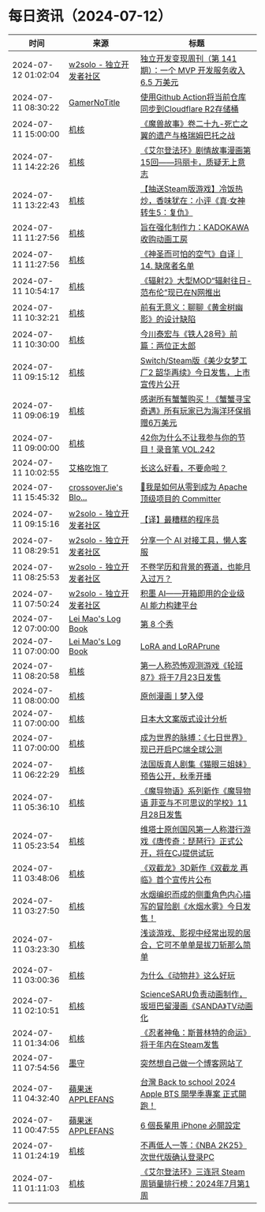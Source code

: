 ﻿# 每日资讯（2024-07-12）

|时间|来源|标题|
|---|---|---|
|2024-07-12 01:02:04|[w2solo - 独立开发者社区](https://w2solo.com/topics/feed)|[独立开发变现周刊（第 141 期）：一个 MVP 开发服务收入 6.5 万美元](https://w2solo.com/topics/4761)|
|2024-07-11 08:30:22|[GamerNoTitle](https://bili33.top/atom.xml)|[使用Github Action将当前仓库同步到Cloudflare R2存储桶](https://bili33.top/posts/Sync-Github-Repo-to-Clouflare-R2-Bucket-with-Action/)|
|2024-07-11 15:00:00|[机核](https://www.gcores.com/rss)|[《魔兽故事》卷二十九-死亡之翼的遗产与格瑞姆巴托之战](https://www.gcores.com/radios/184615)|
|2024-07-11 14:22:26|[机核](https://www.gcores.com/rss)|[《艾尔登法环》剧情故事漫画第15回——玛丽卡，质疑无上意志](https://www.gcores.com/articles/184823)|
|2024-07-11 13:22:43|[机核](https://www.gcores.com/rss)|[【抽送Steam版游戏】冷饭热炒，香味犹在：小评《真·女神转生5：复仇》](https://www.gcores.com/articles/184845)|
|2024-07-11 11:27:56|[机核](https://www.gcores.com/rss)|[旨在强化制作力：KADOKAWA收购动画工房](https://www.gcores.com/articles/184842)|
|2024-07-11 11:27:56|[机核](https://www.gcores.com/rss)|[《神圣而可怕的空气》自译｜14. 缺席者名单](https://www.gcores.com/articles/184841)|
|2024-07-11 10:54:17|[机核](https://www.gcores.com/rss)|[《辐射2》大型MOD“辐射往日-范布伦”现已在N网推出](https://www.gcores.com/articles/184846)|
|2024-07-11 10:32:21|[机核](https://www.gcores.com/rss)|[前有无意义：聊聊《黄金树幽影》的设计缺陷](https://www.gcores.com/articles/184487)|
|2024-07-11 10:30:00|[机核](https://www.gcores.com/rss)|[今川泰宏与《铁人28号》前篇：两位正太郎](https://www.gcores.com/videos/184333)|
|2024-07-11 09:15:12|[机核](https://www.gcores.com/rss)|[Switch/Steam版《美少女梦工厂2 韶华再续》今日发售，上市宣传片公开](https://www.gcores.com/articles/184840)|
|2024-07-11 09:06:19|[机核](https://www.gcores.com/rss)|[感谢所有蟹蟹购买！《蟹蟹寻宝奇遇》所有玩家已为海洋环保捐赠6万美元](https://www.gcores.com/articles/184828)|
|2024-07-11 09:00:00|[机核](https://www.gcores.com/rss)|[42你为什么不让我参与你的节目！录音笔 VOL.242](https://www.gcores.com/radios/184835)|
|2024-07-11 10:02:55|[艾格吃饱了](https://feedpress.me/wx-aigechibaole)|[长这么好看，不要命啦？](http://mp.weixin.qq.com/s?__biz=MjM5NTYxODQyMA%3D%3D&mid=2653456002&idx=1&sn=c2d53fb3faa0241a62f5b72e8895b207)|
|2024-07-11 15:45:32|[crossoverJie's Blo...](https://crossoverjie.top/atom.xml)|[🎉我是如何从零到成为 Apache 顶级项目的 Committer](http://crossoverjie.top/2024/07/11/ob/%F0%9F%8E%89how-to-be-committer/)|
|2024-07-11 09:15:16|[w2solo - 独立开发者社区](https://w2solo.com/topics/feed)|[【译】最糟糕的程序员](https://w2solo.com/topics/4760)|
|2024-07-11 08:29:51|[w2solo - 独立开发者社区](https://w2solo.com/topics/feed)|[分享一个 AI 对接工具，懒人客服](https://w2solo.com/topics/4759)|
|2024-07-11 08:25:53|[w2solo - 独立开发者社区](https://w2solo.com/topics/feed)|[不卷学历和背景的赛道，也能月入过万？](https://w2solo.com/topics/4758)|
|2024-07-11 07:50:24|[w2solo - 独立开发者社区](https://w2solo.com/topics/feed)|[积墨 AI——开箱即用的企业级 AI 能力构建平台](https://w2solo.com/topics/4757)|
|2024-07-12 07:00:00|[Lei Mao's Log Book](https://leimao.github.io/atom.xml)|[第 8 个秀](https://leimao.github.io/essay/%E7%AC%AC8%E4%B8%AA%E7%A7%80-The-8-Show/)|
|2024-07-11 07:00:00|[Lei Mao's Log Book](https://leimao.github.io/atom.xml)|[LoRA and LoRAPrune](https://leimao.github.io/blog/LoRA-LoRAPrune/)|
|2024-07-11 08:20:58|[机核](https://www.gcores.com/rss)|[第一人称恐怖观测游戏《轮班87》将于7月23日发售](https://www.gcores.com/articles/184833)|
|2024-07-11 08:00:00|[机核](https://www.gcores.com/rss)|[原创漫画丨梦入侵](https://www.gcores.com/articles/184815)|
|2024-07-11 07:00:00|[机核](https://www.gcores.com/rss)|[日本大文案版式设计分析](https://www.gcores.com/articles/184797)|
|2024-07-11 07:00:00|[机核](https://www.gcores.com/rss)|[成为世界的脉搏：《七日世界》现已开启PC端全球公测](https://www.gcores.com/articles/184709)|
|2024-07-11 06:22:29|[机核](https://www.gcores.com/rss)|[法国版真人剧集《猫眼三姐妹》预告公开，秋季开播](https://www.gcores.com/articles/184827)|
|2024-07-11 05:36:10|[机核](https://www.gcores.com/rss)|[《魔导物语》系列新作《魔导物语 菲亚与不可思议的学校》11月28日发售](https://www.gcores.com/articles/184824)|
|2024-07-11 05:23:54|[机核](https://www.gcores.com/rss)|[维塔士原创国风第一人称潜行游戏《唐传奇：琵琶行》正式公开，将在CJ提供试玩](https://www.gcores.com/articles/184825)|
|2024-07-11 03:48:06|[机核](https://www.gcores.com/rss)|[《双截龙》3D新作《双截龙 再临》首个宣传片公布](https://www.gcores.com/articles/184819)|
|2024-07-11 03:27:50|[机核](https://www.gcores.com/rss)|[水烟编织而成的侧重角色内心描写的冒险剧《水烟水雾》今日发售！](https://www.gcores.com/articles/184817)|
|2024-07-11 03:23:30|[机核](https://www.gcores.com/rss)|[浅谈游戏、影视中经常出现的居合，它可不单单是拔刀斩那么简单](https://www.gcores.com/articles/184775)|
|2024-07-11 03:00:36|[机核](https://www.gcores.com/rss)|[为什么《动物井》这么好玩](https://www.gcores.com/articles/184816)|
|2024-07-11 02:10:51|[机核](https://www.gcores.com/rss)|[ScienceSARU负责动画制作，坂垣巴留漫画《SANDA》TV动画化](https://www.gcores.com/articles/184814)|
|2024-07-11 01:34:06|[机核](https://www.gcores.com/rss)|[《忍者神龟：斯普林特的命运》将于年内在Steam发售](https://www.gcores.com/articles/184811)|
|2024-07-11 07:54:56|[墨守](https://moshou.me/?feed=rss2)|[突然想自己做一个博客网站了](https://moshou.me/?p=179)|
|2024-07-11 04:32:40|[蘋果迷 APPLEFANS](https://applefans.today/feed/)|[台灣 Back to school 2024 Apple BTS 開學季專案 正式開跑！](https://applefans.today/2024-07-taiwan-apple-back-to-school/)|
|2024-07-11 00:47:55|[蘋果迷 APPLEFANS](https://applefans.today/feed/)|[6 個長輩用 iPhone 必開設定](https://applefans.today/2024-07-how-to-setup-for-oldman/)|
|2024-07-11 01:24:19|[机核](https://www.gcores.com/rss)|[不再低人一等：《NBA 2K25》次世代版确认登录PC](https://www.gcores.com/articles/184808)|
|2024-07-11 01:11:03|[机核](https://www.gcores.com/rss)|[《艾尔登法环》三连冠 Steam周销量排行榜：2024年7月第1周](https://www.gcores.com/articles/184807)|

